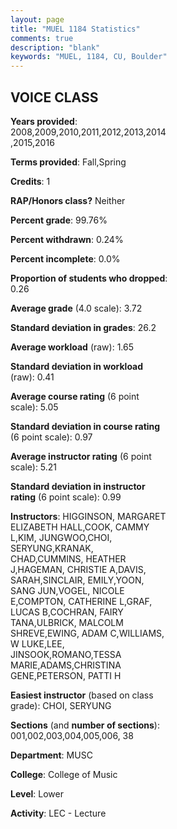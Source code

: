 ```yaml
---
layout: page
title: "MUEL 1184 Statistics"
comments: true
description: "blank"
keywords: "MUEL, 1184, CU, Boulder"
--- 
```

<head>
<script src="https://ajax.googleapis.com/ajax/libs/jquery/2.1.3/jquery.min.js"></script>
<script src="https://dl.dropboxusercontent.com/s/pc42nxpaw1ea4o9/highcharts.js?dl=0"></script>
<!-- <script src="../assets/js/highcharts.js"></script> -->
<style type="text/css">@font-face {
	font-family: "Bebas Neue";
	src: url(https://www.filehosting.org/file/details/544349/BebasNeue%20Regular.otf) format("opentype");
	}
	h1.Bebas { 
		font-family: "Bebas Neue", Verdana, Tahoma;
	}
</style>
</head>
<body>
	<div id="container" style="float: right; width: 45%; height: 88%; margin-left: 2.5%; margin-right: 2.5%;"></div>
	<script language="JavaScript">
		$(document).ready(function() {
		var chart = {type: 'column'};
		var title = {text: 'Grade Distribution'};
		var xAxis = {categories: ['A','B','C','D','F'],crosshair: true};
		var yAxis = {min: 0,title: {text: 'Percentage'}};
		var tooltip = {headerFormat: '<center><b><span style="font-size:20px">{point.key}</span></b></center>',
		               pointFormat: '<td style="padding:0"><b>{point.y:.1f}%</b></td>',
		               footerFormat: '</table>',shared: true,useHTML: true};
		var plotOptions = {column: {pointPadding: 0.0,borderWidth: 0}};  
		var credits = {enabled: false};var series= [{name: 'Percent',data: [84.97,10.1,2.59,1.04,1.3,]}];
		var json = {};
		json.chart = chart;
		json.title = title;
		json.tooltip = tooltip;
		json.xAxis = xAxis;
		json.yAxis = yAxis;  
		json.series = series;
		json.plotOptions = plotOptions;  
		json.credits = credits;
		$('#container').highcharts(json);
	});
	</script>
</body>
			   
## VOICE CLASS

**Years provided**: 2008,2009,2010,2011,2012,2013,2014,2015,2016

**Terms provided**: Fall,Spring

**Credits**: 1

**RAP/Honors class?** Neither

**Percent grade**: 99.76%

**Percent withdrawn**: 0.24%

**Percent incomplete**: 0.0%

**Proportion of students who dropped**: 0.26

**Average grade** (4.0 scale): 3.72

**Standard deviation in grades**: 26.2

**Average workload** (raw): 1.65

**Standard deviation in workload** (raw): 0.41

**Average course rating** (6 point scale): 5.05

**Standard deviation in course rating** (6 point scale): 0.97

**Average instructor rating** (6 point scale): 5.21

**Standard deviation in instructor rating** (6 point scale): 0.99

**Instructors**: HIGGINSON, MARGARET ELIZABETH HALL,COOK, CAMMY L,KIM, JUNGWOO,CHOI, SERYUNG,KRANAK, CHAD,CUMMINS, HEATHER J,HAGEMAN, CHRISTIE A,DAVIS, SARAH,SINCLAIR, EMILY,YOON, SANG JUN,VOGEL, NICOLE E,COMPTON, CATHERINE L,GRAF, LUCAS B,COCHRAN, FAIRY TANA,ULBRICK, MALCOLM SHREVE,EWING, ADAM C,WILLIAMS, W LUKE,LEE, JINSOOK,ROMANO,TESSA MARIE,ADAMS,CHRISTINA GENE,PETERSON, PATTI H

**Easiest instructor** (based on class grade): CHOI, SERYUNG

**Sections** (and **number of sections**): 001,002,003,004,005,006, 38

**Department**: MUSC

**College**: College of Music

**Level**: Lower

**Activity**: LEC - Lecture